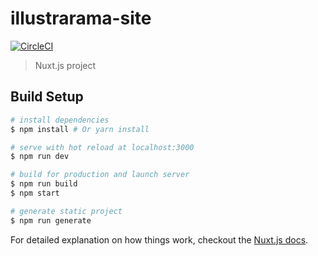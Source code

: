 # illustrarama-site

[![CircleCI](https://circleci.com/gh/oleche/illustrarama-site.svg?style=svg&circle-token=ae963b3225c5c8486fa058ae15ae783c87721128)](https://circleci.com/gh/oleche/illustrarama-site)

> Nuxt.js project

## Build Setup

``` bash
# install dependencies
$ npm install # Or yarn install

# serve with hot reload at localhost:3000
$ npm run dev

# build for production and launch server
$ npm run build
$ npm start

# generate static project
$ npm run generate
```

For detailed explanation on how things work, checkout the [Nuxt.js docs](https://github.com/nuxt/nuxt.js).
